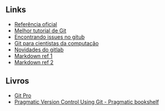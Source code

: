 
Links
-----

 - [Referência oficial](https://git-scm.com/docs)
 - [Melhor tutorial de Git](http://rypress.com/tutorials/git/index)
 - [Encontrando issues no gitub](http://www.jeancarlomachado.com.br/blog/findingissuesongithub.html)
 - [Git para cientistas da computação](http://eagain.net/articles/git-for-computer-scientists/)
 - [Novidades do gitlab](https://about.gitlab.com/2017/03/22/gitlab-9-0-released/)
 - [Markdown ref 1](https://guides.github.com/features/mastering-markdown/)
 - [Markdown ref 2](http://www.markdowntutorial.com)

Livros
------
 - [Git Pro](https://git-scm.com/book/en/v2)
 - [Pragmatic Version Control Using Git - Pragmatic
     bookshelf](https://pragprog.com/book/tsgit/pragmatic-version-control-using-git)

